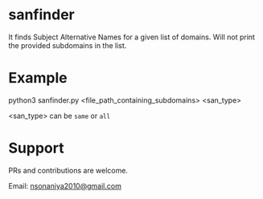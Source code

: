 # sanfinder
It finds Subject Alternative Names for a given list of domains. Will not print the provided subdomains in the list.


# Example
python3 sanfinder.py <file_path_containing_subdomains> <san_type>

<san_type> can be `same` or `all`


# Support
PRs and contributions are welcome.

Email: nsonaniya2010@gmail.com
